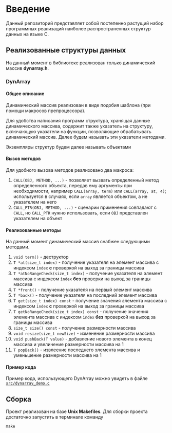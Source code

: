 # Введение
Данный репозиторий представляет собой постепенно растущий набор программных реализаций наиболее распространенных структур данных на языке C.

## Реализованные структуры данных
На данный момент в библиотеке реализован только динамический массив __dynarray.h__.

### DynArray
#### Общее описание
Динамический массив реализован в виде подобия шаблона (при помощи макросов препроцессора).

Для удобства написания программ структура, хранящая данные динамического массива, содержит также указатель на структуру, включающую указатели на функции, позволяющие обрабатывать динамический массив. Далее будем называть эти указатели методами.

Экземпляры структур будем далее называть объектами

#### Вызов методов
Для удобного вызова методов реализовано два макроса:
1. `CALL(OBJ, METHOD, ...)` - позволяет вызвать определенный метод определенного объекта, передав ему аргументы при необходимости, например `CALL(array, term)` или `CALL(array, at, 4)`; используется в случаях, если `array` является объектом, а не указателем на него
1. `CALL_PTR(OBJ, METHOD, ...)` - сценарии применения совпадают с `CALL`, но `CALL_PTR` нужно использовать, если `OBJ` представлен указателем на объект

#### Реализованные методы
На данный момент динамический массив снабжен следующими методами.

1. `void term()` - деструктор
1. `T *at(size_t index)` - получение указателя на элемент массива с индексом `index` __с__ проверкой на выход за границы массива
1. `T *atNoRangeCheck(size_t index)` - получение указателя на элемент массива с индексом `index` __без__ проверки на выход за границы массива
1. `T *front()` - получение указателя на первый элемент массива
1. `T *back()` - получение указателя на последний элемент массива
1. `T get(size_t index) const` - получение значения элемента массива с индексом `index` __с__ проверкой на выход за границы массива
1. `T getNoRangeCheck(size_t index) const` - получение значения элемента массива с индексом `index` __без__ проверкой на выход за границы массива
1. `size_t size() const` - получение размерности массива
1. `void resize(size_t newSize)` - изменение размерности массива
1. `void pushBack(T value)` - добавление нового элемента в конец массива и увеличение размерности массива на 1
1. `T popBack()` - извлеение последнего элемента массива и уменьшение размерности массива на 1

#### Пример кода
Пример кода, использующего DynArray можно увидеть в файле [`src/dynarray_demo.c`](src/dynarray_demo.c)

## Сборка
Проект реализован на базе __Unix Makefiles__. Для сборки проекта достаточно запустить в терминале команду

```
make
```